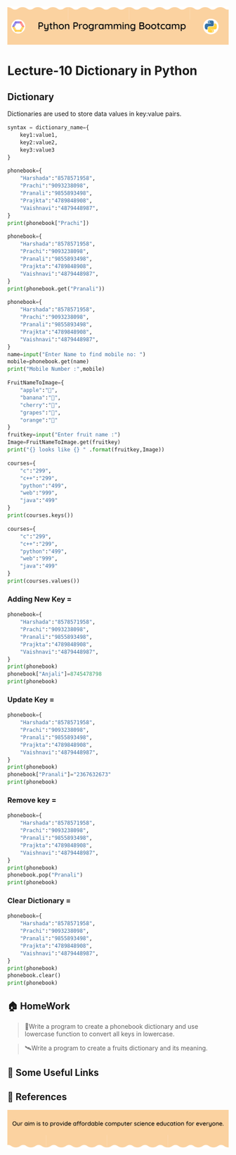 <!-- HEADER -->
<p align="center">
  <img  src="./../assets/header.png?" />
</p>

# Lecture-10 Dictionary in Python

## Dictionary

Dictionaries are used to store data values in key:value pairs.
```python
syntax = dictionary_name={
    key1:value1,
    key2:value2,
    key3:value3
}
```

```python
phonebook={
    "Harshada":"8578571958",
    "Prachi":"9093238098",
    "Pranali":"9855893498",
    "Prajkta":"4789848908",
    "Vaishnavi":"4879448987",
}
print(phonebook["Prachi"])
```
```python
phonebook={
    "Harshada":"8578571958",
    "Prachi":"9093238098",
    "Pranali":"9855893498",
    "Prajkta":"4789848908",
    "Vaishnavi":"4879448987",
}
print(phonebook.get("Pranali"))
```
```python
phonebook={
    "Harshada":"8578571958",
    "Prachi":"9093238098",
    "Pranali":"9855893498",
    "Prajkta":"4789848908",
    "Vaishnavi":"4879448987",
}
name=input("Enter Name to find mobile no: ")
mobile=phonebook.get(name)
print("Mobile Number :",mobile)
```
```python
FruitNameToImage={
    "apple":"🍎",
    "banana":"🍌",
    "cherry":"🍒",
    "grapes":"🍇",
    "orange":"🍊"
}
fruitkey=input("Enter fruit name :")
Image=FruitNameToImage.get(fruitkey)
print("{} looks like {} " .format(fruitkey,Image))
```
```python
courses={
    "c":"299",
    "c++":"299",
    "python":"499",
    "web":"999",
    "java":"499"
}
print(courses.keys())
```
```python
courses={
    "c":"299",
    "c++":"299",
    "python":"499",
    "web":"999",
    "java":"499"
}
print(courses.values())
```
### Adding New Key =
```python
phonebook={
    "Harshada":"8578571958",
    "Prachi":"9093238098",
    "Pranali":"9855893498",
    "Prajkta":"4789848908",
    "Vaishnavi":"4879448987",
}
print(phonebook)
phonebook["Anjali"]=8745478798
print(phonebook)
```
### Update Key =
```python
phonebook={
    "Harshada":"8578571958",
    "Prachi":"9093238098",
    "Pranali":"9855893498",
    "Prajkta":"4789848908",
    "Vaishnavi":"4879448987",
}
print(phonebook)
phonebook["Pranali"]="2367632673"
print(phonebook)
```
### Remove key =
```python
phonebook={
    "Harshada":"8578571958",
    "Prachi":"9093238098",
    "Pranali":"9855893498",
    "Prajkta":"4789848908",
    "Vaishnavi":"4879448987",
}
print(phonebook)
phonebook.pop("Pranali")
print(phonebook)
```
### Clear Dictionary =
```python
phonebook={
    "Harshada":"8578571958",
    "Prachi":"9093238098",
    "Pranali":"9855893498",
    "Prajkta":"4789848908",
    "Vaishnavi":"4879448987",
}
print(phonebook)
phonebook.clear()
print(phonebook)
```
## 🏠 HomeWork
>🚁Write a program to create a phonebook  dictionary and use lowercase function to convert all keys in lowercase.

>🛰️Write a program to create a fruits dictionary and its meaning.
## 🔗 Some Useful Links

## 📖 References

<!-- FOOTER -->
<p align="center">
  <img  src="./../assets/footer.png" />
</p>  
